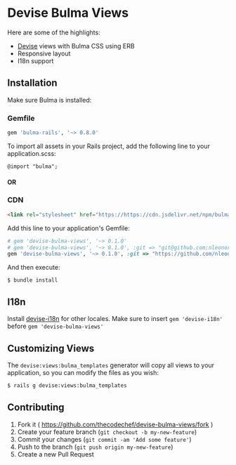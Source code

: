 # Devise Bulma Views

Here are some of the highlights:

- [Devise](https://github.com/heartcombo/devise#starting-with-rails) views with Bulma CSS using ERB
- Responsive layout
- I18n support

<!-- ![Screenshot](https://raw.githubusercontent.com/thecodechef/devise-bulma-views/master/Screenshot.png) -->

## Installation

Make sure Bulma is installed:

### Gemfile
```ruby
gem 'bulma-rails', '~> 0.8.0'
```

To import all assets in your Rails project, add the following line to your application.scss:

```
@import "bulma";
```

#### OR

### CDN
```html
<link rel="stylesheet" href="https://https://cdn.jsdelivr.net/npm/bulma@0.8.0/css/bulma.min.css">
```


Add this line to your application's Gemfile:

```ruby
# gem 'devise-bulma-views', '~> 0.1.0'
# gem 'devise-bulma-views', '~> 0.1.0', :git => "git@github.com:nleonora/devise-bulma-views.git"
gem 'devise-bulma-views', '~> 0.1.0', :git => "https://github.com/nleonora/devise-bulma-views.git"
```

And then execute:

    $ bundle install

## I18n

Install [devise-i18n](https://github.com/tigrish/devise-i18n) for other locales. Make sure to insert `gem 'devise-i18n'` before `gem 'devise-bulma-views'`

## Customizing Views

The `devise:views:bulma_templates` generator will copy all views to your application, so you can modify the files as you wish:

```sh
$ rails g devise:views:bulma_templates
```

## Contributing

1. Fork it ( https://github.com/thecodechef/devise-bulma-views/fork )
2. Create your feature branch (`git checkout -b my-new-feature`)
3. Commit your changes (`git commit -am 'Add some feature'`)
4. Push to the branch (`git push origin my-new-feature`)
5. Create a new Pull Request

